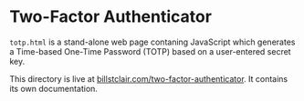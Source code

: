 # Two-Factor Authenticator

`totp.html` is a stand-alone web page contaning JavaScript which generates a Time-based One-Time Password (TOTP) based on a user-entered secret key.

This directory is live at [billstclair.com/two-factor-authenticator](https://billstclair.com/two-factor-authenticator/). It contains its own documentation.
